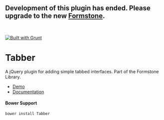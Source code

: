 <h2>Development of this plugin has ended. Please upgrade to the new <a href="http://formstone.it">Formstone</a>.</h2><br> 

<a href="http://gruntjs.com" target="_blank"><img src="https://cdn.gruntjs.com/builtwith.png" alt="Built with Grunt"></a> 
# Tabber 

A jQuery plugin for adding simple tabbed interfaces. Part of the Formstone Library. 

- [Demo](http://classic.formstone.it/components/Tabber/demo/index.html) 
- [Documentation](http://classic.formstone.it/tabber/) 

#### Bower Support 
`bower install Tabber` 